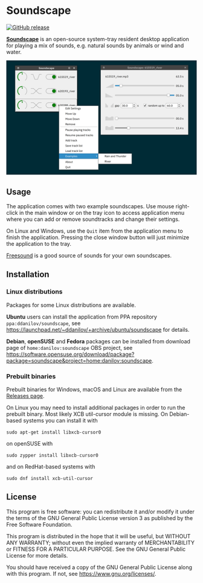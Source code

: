 # Soundscape

[![GitHub release](https://img.shields.io/github/release/ddanilov/soundscape)](https://github.com/ddanilov/soundscape/releases/)

[**Soundscape**](https://github.com/ddanilov/soundscape) is an open-source
system-tray resident desktop application for playing a mix of sounds, e.g.
natural sounds by animals or wind and water.

![](screenshots/overview.png)

## Usage

The application comes with two example soundscapes. Use mouse right-click in the
main window or on the tray icon to access application menu where you can add or
remove soundtracks and change their settings.

On Linux and Windows, use the `Quit` item from the application menu to finish
the application. Pressing the close window button will just minimize the
application to the tray.

[Freesound](https://freesound.org/) is a good source of sounds for your own
soundscapes.

## Installation

### Linux distributions

Packages for some Linux distributions are available.

**Ubuntu** users can install the application from PPA repository
`ppa:ddanilov/soundscape`, see
<https://launchpad.net/~ddanilov/+archive/ubuntu/soundscape> for
details.

**Debian**, **openSUSE** and **Fedora** packages can be installed from
download page of `home:danilov:soundscape` OBS project, see
<https://software.opensuse.org/download/package?package=soundscape&project=home:danilov:soundscape>.

### Prebuilt binaries

Prebuilt binaries for Windows, macOS and Linux are available from the
[Releases page](https://github.com/ddanilov/soundscape/releases).

On Linux you may need to install additional packages in order to run the
prebuilt binary. Most likely XCB util-cursor module is missing. On Debian-based
systems you can install it with

    sudo apt-get install libxcb-cursor0

on openSUSE with

    sudo zypper install libxcb-cursor0

and on RedHat-based systems with

    sudo dnf install xcb-util-cursor

## License

This program is free software: you can redistribute it and/or modify
it under the terms of the GNU General Public License version 3 as
published by the Free Software Foundation.

This program is distributed in the hope that it will be useful, but
WITHOUT ANY WARRANTY; without even the implied warranty of
MERCHANTABILITY or FITNESS FOR A PARTICULAR PURPOSE. See the GNU
General Public License for more details.

You should have received a copy of the GNU General Public License
along with this program. If not, see <https://www.gnu.org/licenses/>.
